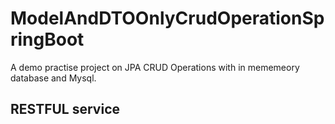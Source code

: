 # ModelAndDTOOnlyCrudOperationSpringBoot
A demo practise project on JPA CRUD Operations with in mememeory database and Mysql.

## RESTFUL service


